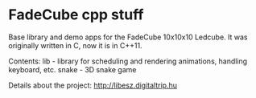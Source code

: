 FadeCube cpp stuff
==================

Base library and demo apps for the FadeCube 10x10x10 Ledcube.
It was originally written in C, now it is in C++11.

Contents:
lib   - library for scheduling and rendering animations, handling keyboard, etc.
snake - 3D snake game

Details about the project: http://libesz.digitaltrip.hu

